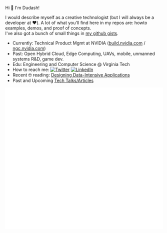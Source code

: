 Hi 👋 I'm Dudash!

I would describe myself as a creative technologist (but I will always be a developer at :heart:). A lot of what you'll find here in my repos are: howto examples, demos, and proof of concepts.<br/>
I've also got a bunch of small things in [my github gists](https://gist.github.com/dudash).

- Currently: Technical Product Mgmt at NVIDIA ([build.nvidia.com](build.nvidia.com) / [ngc.nvidia.com](ngc.nvidia.com))
- Past: Open Hybrid Cloud, Edge Computing, UAVs, mobile, unmanned systems R&D, game dev.
- Edu: Engineering and Computer Science @ Virginia Tech 
- How to reach me: [![Twitter](https://img.shields.io/badge/--blue?label=Twitter&style=social&logo=twitter)](https://twitter.com/dudashtweets)  [![LinkedIn](https://img.shields.io/badge/Jason%20Dudash--blue?style=social&logo=linkedin)](https://www.linkedin.com/in/jasondudash/)
- Recent 🤓 reading: [Designing Data-Intensive Applications](https://trello.com/c/6QkWjOyE/9-designing-data-intensive-applications)
- Past and Upcoming [Tech Talks/Articles](https://github.com/dudash/dudash/blob/main/IndustryPresentations.md)

![dudashmetrics](https://raw.githubusercontent.com/dudash/dudash/main/github-metrics.svg)

<!--
Here are some ideas to get you started:
- 🔭 I’m currently working on ...
- 🌱 I’m currently learning ...
- 👯 I’m looking to collaborate on ...
- 🤔 I’m looking for help with ...
- 💬 Ask me about ...
- 📫 How to reach me: [![Twitter](https://img.shields.io/twitter/follow/dudashtweets.svg?style=social&label=@dudashtweets)](https://twitter.com/dudashtweets) 
[![LinkedIn](https://img.shields.io/badge/Jason%20Dudash--blue?style=social&logo=linkedin)](https://www.linkedin.com/in/jasondudash/)
- 😄 Pronouns: ...
- ⚡ Fun fact: ...
- Ask me about: Emerging Technology and Software Development
<img src="https://raw.githubusercontent.com/kubernetes/kubernetes/master/logo/logo.svg" width="20" height="20">Kubernests
-->
